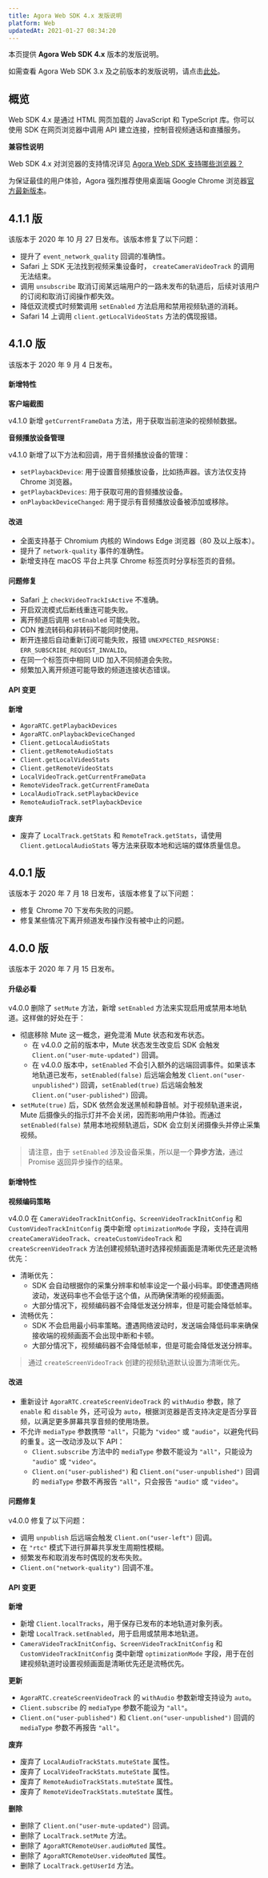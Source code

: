 ```yaml
---
title: Agora Web SDK 4.x 发版说明
platform: Web
updatedAt: 2021-01-27 08:34:20
---
```


本页提供 **Agora Web SDK 4.x** 版本的发版说明。

<div class="alert info">如需查看 Agora Web SDK 3.x 及之前版本的发版说明，请点击<a href="https://docs-staging.agoralab.co/cn/Voice/release_web_video?platform=Web">此处</a>。</div>

## 概览

Web SDK 4.x 是通过 HTML 网页加载的 JavaScript 和 TypeScript 库。你可以使用 SDK 在网页浏览器中调用 API 建立连接，控制音视频通话和直播服务。

**兼容性说明**

Web SDK 4.x 对浏览器的支持情况详见 [Agora Web SDK 支持哪些浏览器？](https://docs.agora.io/cn/faq/browser_support)

<div class="alert note">为保证最佳的用户体验，Agora 强烈推荐使用桌面端 Google Chrome 浏览器<a href="https://www.google.com/intl/zh-CN/chrome/">官方最新版本</a>。</div>

## 4.1.1 版

该版本于 2020 年 10 月 27 日发布。该版本修复了以下问题：

- 提升了 `event_network_quality` 回调的准确性。
- Safari 上 SDK 无法找到视频采集设备时， `createCameraVideoTrack` 的调用无法结束。
- 调用 `unsubscribe` 取消订阅某远端用户的一路未发布的轨道后，后续对该用户的订阅和取消订阅操作都失效。
- 降低双流模式时频繁调用 `setEnabled` 方法启用和禁用视频轨道的消耗。
- Safari 14 上调用 `client.getLocalVideoStats` 方法的偶现报错。

## 4.1.0 版

该版本于 2020 年 9 月 4 日发布。

#### 新增特性

**客户端截图**

v4.1.0 新增 `getCurrentFrameData` 方法，用于获取当前渲染的视频帧数据。

**音频播放设备管理**

v4.1.0 新增了以下方法和回调，用于音频播放设备的管理：

- `setPlaybackDevice`: 用于设置音频播放设备，比如扬声器。该方法仅支持 Chrome 浏览器。
- `getPlaybackDevices`: 用于获取可用的音频播放设备。
- `onPlaybackDeviceChanged`: 用于提示有音频播放设备被添加或移除。

#### 改进

- 全面支持基于 Chromium 内核的 Windows Edge 浏览器（80 及以上版本）。
- 提升了 `network-quality` 事件的准确性。
- 新增支持在 macOS 平台上共享 Chrome 标签页时分享标签页的音频。

#### 问题修复

- Safari 上 `checkVideoTrackIsActive` 不准确。
- 开启双流模式后断线重连可能失败。
- 离开频道后调用 `setEnabled` 可能失败。
- CDN 推流转码和非转码不能同时使用。
- 断开连接后自动重新订阅可能失败，报错 `UNEXPECTED_RESPONSE: ERR_SUBSCRIBE_REQUEST_INVALID`。
- 在同一个标签页中相同 UID 加入不同频道会失败。
- 频繁加入离开频道可能导致的频道连接状态错误。

#### API 变更

**新增**

- `AgoraRTC.getPlaybackDevices`
- `AgoraRTC.onPlaybackDeviceChanged`
- `Client.getLocalAudioStats`
- `Client.getRemoteAudioStats`
- `Client.getLocalVideoStats`
- `Client.getRemoteVideoStats`
- `LocalVideoTrack.getCurrentFrameData`
- `RemoteVideoTrack.getCurrentFrameData`
- `LocalAudioTrack.setPlaybackDevice`
- `RemoteAudioTrack.setPlaybackDevice`

**废弃**

- 废弃了 `LocalTrack.getStats` 和 `RemoteTrack.getStats`，请使用 `Client.getLocalAudioStats` 等方法来获取本地和远端的媒体质量信息。

## 4.0.1 版

该版本于 2020 年 7 月 18 日发布，该版本修复了以下问题：

- 修复 Chrome 70 下发布失败的问题。
- 修复某些情况下离开频道发布操作没有被中止的问题。

## 4.0.0 版

该版本于 2020 年 7 月 15 日发布。

#### 升级必看

v4.0.0 删除了 `setMute` 方法，新增 `setEnabled` 方法来实现启用或禁用本地轨道。这样做的好处在于：

- 彻底移除 Mute 这一概念，避免混淆 Mute 状态和发布状态。
  - 在 v4.0.0 之前的版本中，Mute 状态发生改变后 SDK 会触发 `Client.on("user-mute-updated")` 回调。
  - 在 v4.0.0 版本中，`setEnabled` 不会引入额外的远端回调事件。如果该本地轨道已发布，`setEnabled(false)` 后远端会触发 `Client.on("user-unpublished")` 回调，`setEnabled(true)` 后远端会触发 `Client.on("user-published")` 回调。
- `setMute(true)` 后，SDK 依然会发送黑帧和静音帧。对于视频轨道来说，Mute 后摄像头的指示灯并不会关闭，因而影响用户体验。而通过 `setEnabled(false)` 禁用本地视频轨道后，SDK 会立刻关闭摄像头并停止采集视频。

> 请注意，由于 `setEnabled` 涉及设备采集，所以是一个**异步方法**，通过 Promise 返回异步操作的结果。

#### 新增特性

**视频编码策略**

v4.0.0 在 `CameraVideoTrackInitConfig`、`ScreenVideoTrackInitConfig` 和 `CustomVideoTrackInitConfig` 类中新增 `optimizationMode` 字段，支持在调用 `createCameraVideoTrack`、`createCustomVideoTrack` 和 `createScreenVideoTrack` 方法创建视频轨道时选择视频画面是清晰优先还是流畅优先：

- 清晰优先：
  - SDK 会自动根据你的采集分辨率和帧率设定一个最小码率。即使遭遇网络波动，发送码率也不会低于这个值，从而确保清晰的视频画面。
  - 大部分情况下，视频编码器不会降低发送分辨率，但是可能会降低帧率。
- 流畅优先：
  - SDK 不会启用最小码率策略。遭遇网络波动时，发送端会降低码率来确保接收端的视频画面不会出现中断和卡顿。
  - 大部分情况下，视频编码器不会降低帧率，但是可能会降低发送分辨率。

> 通过 `createScreenVideoTrack` 创建的视频轨道默认设置为清晰优先。

#### 改进

- 重新设计 `AgoraRTC.createScreenVideoTrack` 的 `withAudio` 参数，除了 `enable` 和 `disable` 外，还可设为 `auto`，根据浏览器是否支持决定是否分享音频，以满足更多屏幕共享音频的使用场景。
- 不允许 `mediaType` 参数携带 `"all"`，只能为 `"video"` 或 `"audio"`，以避免代码的重复。这一改动涉及以下 API：
  - `Client.subscribe` 方法中的 `mediaType` 参数不能设为 `"all"`，只能设为 `"audio"` 或 `"video"`。
  - `Client.on("user-published")` 和 `Client.on("user-unpublished")` 回调的 `mediaType` 参数不再报告 `"all"`，只会报告 `"audio"` 或 `"video"`。

#### 问题修复

v4.0.0 修复了以下问题：

- 调用 `unpublish` 后远端会触发 `Client.on("user-left")` 回调。
- 在 `"rtc"` 模式下进行屏幕共享发生周期性模糊。
- 频繁发布和取消发布时偶现的发布失败。
- `Client.on("network-quality")` 回调不准。

#### API 变更

**新增**

- 新增 `Client.localTracks`，用于保存已发布的本地轨道对象列表。
- 新增 `LocalTrack.setEnabled`，用于启用或禁用本地轨道。
- `CameraVideoTrackInitConfig`、`ScreenVideoTrackInitConfig` 和 `CustomVideoTrackInitConfig` 类中新增 `optimizationMode` 字段，用于在创建视频轨道时设置视频画面是清晰优先还是流畅优先。

**更新**

- `AgoraRTC.createScreenVideoTrack` 的 `withAudio` 参数新增支持设为 `auto`。
- `Client.subscribe` 的 `mediaType` 参数不能设为 `"all"`。
- `Client.on("user-published")` 和 `Client.on("user-unpublished")` 回调的 `mediaType` 参数不再报告 `"all"`。

**废弃**

- 废弃了 `LocalAudioTrackStats.muteState` 属性。
- 废弃了 `LocalVideoTrackStats.muteState` 属性。
- 废弃了 `RemoteAudioTrackStats.muteState` 属性。
- 废弃了 `RemoteVideoTrackStats.muteState` 属性。

**删除**

- 删除了 `Client.on("user-mute-updated")` 回调。
- 删除了 `LocalTrack.setMute` 方法。
- 删除了 `AgoraRTCRemoteUser.audioMuted` 属性。
- 删除了 `AgoraRTCRemoteUser.videoMuted` 属性。
- 删除了 `LocalTrack.getUserId` 方法。
